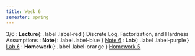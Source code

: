 ```yaml
---
title: Week 6
semester: spring
---
```


3/6
: **Lecture**{: .label .label-red } Discrete Log, Factorization, and Hardness Assumptions
: **Note**{: .label .label-blue } [Note 6](https://codebreakingatcal.org/assets/notes/note6.pdf)
: **Lab**{: .label .label-purple } [Lab 6](https://datahub.berkeley.edu/hub/user-redirect/git-pull?repo=https%3A%2F%2Fgithub.com%2FCodebreakingAtCal%2FCodebreakingLabs&urlpath=tree%2FCodebreakingLabs%2FLab6%2Flab06.ipynb&branch=master)
: **Homework**{: .label .label-orange } [Homework 5](https://codebreakingatcal.org/assets/homework/hw6.pdf)
